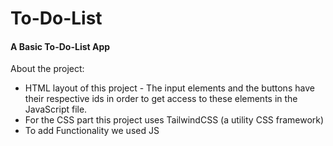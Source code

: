 # To-Do-List

<h4>A Basic To-Do-List App</h4>

<h7>About the project:</h7>
<ul>
<li> HTML layout of this project - The input elements and the buttons have their respective ids in order to get access to these elements in the JavaScript file.</li>
<li>For the CSS part this project uses TailwindCSS (a utility CSS framework)</li>
<li>To add Functionality we used JS</li>
</ul>
